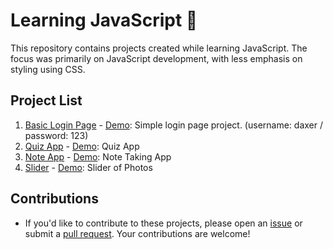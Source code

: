 # Learning JavaScript 🚀

This repository contains projects created while learning JavaScript. The focus was primarily on JavaScript development, with less emphasis on styling using CSS.

## Project List
1. [Basic Login Page](https://github.com/xdaxer/learnJS/tree/main/Basic-Login-Page) - [Demo](https://xdaxer.github.io/demos/Basic-Login-Page): Simple login page project. (username: daxer / password: 123)
2. [Quiz App](https://github.com/xdaxer/learnJS/tree/main/test-app) - [Demo](https://xdaxer.github.io/demos/test-app/): Quiz App
3. [Note App](https://github.com/xdaxer/learnJS/tree/main/note-app) - [Demo](https://xdaxer.github.io/demos/note-app/): Note Taking App
4. [Slider](https://github.com/xdaxer/learnJS/tree/main/slider) - [Demo](https://xdaxer.github.io/demos/slider/): Slider of Photos


## Contributions
- If you'd like to contribute to these projects, please open an [issue](../../issues) or submit a [pull request](../../pulls). Your contributions are welcome!
